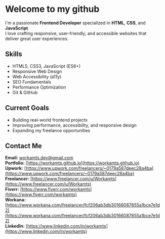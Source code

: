 # Welcome to my github

I'm a passionate **Frontend Developer** specialized in **HTML**, **CSS**, and **JavaScript**.  
I love crafting responsive, user-friendly, and accessible websites that deliver great user experiences.

## Skills
- HTML5, CSS3, JavaScript (ES6+)
- Responsive Web Design
- Web Accessibility (a11y)
- SEO Fundamentals
- Performance Optimization
- Git & GitHub

## Current Goals
- Building real-world frontend projects
- Improving performance, accessibility, and responsive design
- Expanding my freelance opportunities

## Contact Me
**Email:** [workamts.dev@gmail.com](mailto:workamts.dev@gmail.com)  
**Portfolio:** [https://workamts.github.io](https://workamts.github.io)  
**Upwork:** [https://www.upwork.com/freelancers/~0179a587deec28a4ba](https://www.upwork.com/freelancers/~0179a587deec28a4ba)  
**Freelancer:** [https://www.freelancer.com/u/Workamts](https://www.freelancer.com/u/Workamts)  
**Fiverr:** [https://www.fiverr.com/workamts](https://www.fiverr.com/workamts)  
**Workana:** [https://www.workana.com/freelancer/fcf206ab3db30166087855a1bce7e1d2](https://www.workana.com/freelancer/fcf206ab3db30166087855a1bce7e1d2)  
**LinkedIn:** [https://www.linkedin.com/in/workamts](https://www.linkedin.com/in/workamts)  

